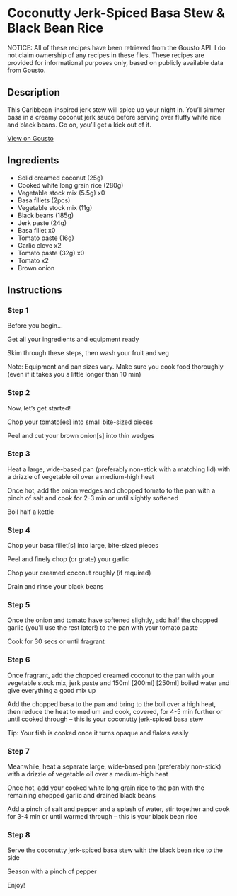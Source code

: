 # Coconutty Jerk-Spiced Basa Stew & Black Bean Rice

NOTICE: All of these recipes have been retrieved from the Gousto API. I do not claim ownership of any recipes in these files. These recipes are provided for informational purposes only, based on publicly available data from Gousto.

## Description

This Caribbean-inspired jerk stew will spice up your night in. You’ll simmer basa in a creamy coconut jerk sauce before serving over fluffy white rice and black beans. Go on, you’ll get a kick out of it.

[View on Gousto](https://www.gousto.co.uk/recipes/cookbook/coconutty-jerk-spiced-basa-stew-black-bean-rice)

## Ingredients

- Solid creamed coconut (25g)
- Cooked white long grain rice (280g)
- Vegetable stock mix (5.5g) x0
- Basa fillets (2pcs)
- Vegetable stock mix (11g)
- Black beans (185g)
- Jerk paste (24g)
- Basa fillet x0
- Tomato paste (16g)
- Garlic clove x2
- Tomato paste (32g) x0
- Tomato x2
- Brown onion

## Instructions


### Step 1

Before you begin...

Get all your ingredients and equipment ready

Skim through these steps, then wash your fruit and veg

Note: Equipment and pan sizes vary. Make sure you cook food thoroughly (even if it takes you a little longer than 10 min)


### Step 2

Now, let’s get started!

Chop your tomato[es] into small bite-sized pieces

Peel and cut your brown onion[s] into thin wedges


### Step 3

Heat a large, wide-based pan (preferably non-stick with a matching lid) with a drizzle of vegetable oil over a medium-high heat

Once hot, add the onion wedges and chopped tomato to the pan with a pinch of salt and cook for 2-3 min or until slightly softened

Boil half a kettle


### Step 4

Chop your basa fillet[s] into large, bite-sized pieces

Peel and finely chop (or grate) your garlic

Chop your creamed coconut roughly (if required)

Drain and rinse your black beans


### Step 5

Once the onion and tomato have softened slightly, add half the chopped garlic (you'll use the rest later!) to the pan with your tomato paste

Cook for 30 secs or until fragrant


### Step 6

Once fragrant, add the chopped creamed coconut to the pan with your vegetable stock mix, jerk paste and 150ml <span class="text-purple">[200ml]</span><span class="text-danger"> [250ml]</span> boiled water and give everything a good mix up

Add the chopped basa to the pan and bring to the boil over a high heat, then reduce the heat to medium and cook, covered, for 4-5 min further or until cooked through – this is your coconutty jerk-spiced basa stew

Tip: Your fish is cooked once it turns opaque and flakes easily


### Step 7

Meanwhile, heat a separate large, wide-based pan (preferably non-stick) with a drizzle of vegetable oil over a medium-high heat

Once hot, add your cooked white long grain rice to the pan with the remaining chopped garlic and drained black beans

Add a pinch of salt and pepper and a splash of water, stir together and cook for 3-4 min or until warmed through – this is your black bean rice

### Step 8

Serve the coconutty jerk-spiced basa stew with the black bean rice to the side

Season with a pinch of pepper

Enjoy!

